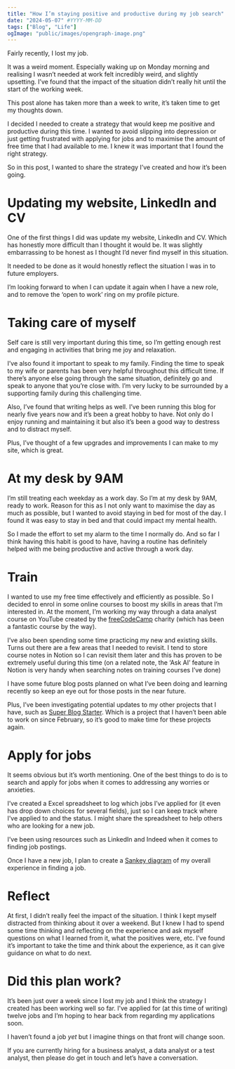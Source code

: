 ```yaml
---
title: "How I’m staying positive and productive during my job search"
date: "2024-05-07" #YYYY-MM-DD
tags: ["Blog", "Life"]
ogImage: "public/images/opengraph-image.png"
---
```


Fairly recently, I lost my job.

It was a weird moment. Especially waking up on Monday morning and realising I wasn’t needed at work felt incredibly weird, and slightly upsetting. I’ve found that the impact of the situation didn’t really hit until the start of the working week.

This post alone has taken more than a week to write, it’s taken time to get my thoughts down.

I decided I needed to create a strategy that would keep me positive and productive during this time. I wanted to avoid slipping into depression or just getting frustrated with applying for jobs and to maximise the amount of free time that I had available to me. I knew it was important that I found the right strategy.

So in this post, I wanted to share the strategy I’ve created and how it’s been going.

# Updating my website, LinkedIn and CV

One of the first things I did was update my website, LinkedIn and CV. Which has honestly more difficult than I thought it would be. It was slightly embarrassing to be honest as I thought I’d never find myself in this situation. 

It needed to be done as it would honestly reflect the situation I was in to future employers.

I’m looking forward to when I can update it again when I have a new role, and to remove the ‘open to work’ ring on my profile picture.

# Taking care of myself

Self care is still very important during this time, so I’m getting enough rest and engaging in activities that bring me joy and relaxation.

I’ve also found it important to speak to my family. Finding the time to speak to my wife or parents has been very helpful throughout this difficult time. If there’s anyone else going through the same situation, definitely go and speak to anyone that you’re close with. I’m very lucky to be surrounded by a supporting family during this challenging time.

Also, I’ve found that writing helps as well. I’ve been running this blog for nearly five years now and it’s been a great hobby to have. Not only do I enjoy running and maintaining it but also it’s been a good way to destress and to distract myself.

Plus, I’ve thought of a few upgrades and improvements I can make to my site, which is great.

# At my desk by 9AM

I’m still treating each weekday as a work day. So I’m at my desk by 9AM, ready to work. Reason for this as I not only want to maximise the day as much as possible, but I wanted to avoid staying in bed for most of the day. I found it was easy to stay in bed and that could impact my mental health.

So I made the effort to set my alarm to the time I normally do. And so far I think having this habit is good to have, having a routine has definitely helped with me being productive and active through a work day.

# Train

I wanted to use my free time effectively and efficiently as possible. So I decided to enrol in some online courses to boost my skills in areas that I’m interested in. At the moment, I’m working my way through a data analyst course on YouTube created by the [freeCodeCamp](https://www.freecodecamp.org/) charity (which has been a fantastic course by the way).

I’ve also been spending some time practicing my new and existing skills. Turns out there are a few areas that I needed to revisit. I tend to store course notes in Notion so I can revisit them later and this has proven to be extremely useful during this time (on a related note, the ‘Ask AI’ feature in Notion is very handy when searching notes on training courses I’ve done)

I have some future blog posts planned on what I’ve been doing and learning recently so keep an eye out for those posts in the near future.

Plus, I’ve been investigating potential updates to my other projects that I have, such as [Super Blog Starter](https://github.com/JB-26/super-blog-starter). Which is a project that I haven’t been able to work on since February, so it’s good to make time for these projects again.

# Apply for jobs

It seems obvious but it’s worth mentioning. One of the best things to do is to search and apply for jobs when it comes to addressing any worries or anxieties.

I’ve created a Excel spreadsheet to log which jobs I’ve applied for (it even has drop down choices for several fields), just so I can keep track where I’ve applied to and the status. I might share the spreadsheet to help others who are looking for a new job.

I’ve been using resources such as LinkedIn and Indeed when it comes to finding job postings.

Once I have a new job, I plan to create a [Sankey diagram](https://sankeymatic.com/) of my overall experience in finding a job.

# Reflect

At first, I didn’t really feel the impact of the situation. I think I kept myself distracted from thinking about it over a weekend. But I knew I had to spend some time thinking and reflecting on the experience and ask myself questions on what I learned from it, what the positives were, etc. I’ve found it’s important to take the time and think about the experience, as it can give guidance on what to do next.

# Did this plan work?

It’s been just over a week since I lost my job and I think the strategy I created has been working well so far. I’ve applied for (at this time of writing) twelve jobs and I’m hoping to hear back from regarding my applications soon.

I haven’t found a job *yet* but I imagine things on that front will change soon.

If you are currently hiring for a business analyst, a data analyst or a test analyst, then please do get in touch and let’s have a conversation.